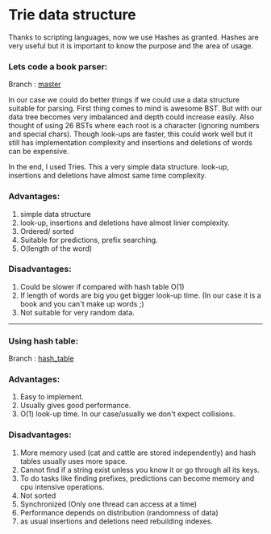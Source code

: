 # Trie data structure #

Thanks to scripting languages, now we use Hashes as granted. Hashes are very useful but it is important to know the purpose and the area of usage.

### Lets code a book parser: ### 

Branch : [master](https://bitbucket.org/ppasupula/coding-a-trie-book-parsing-algorithm/branch/hash_table)

In our case we could do better things if we could use a data structure suitable for parsing. First thing comes to mind is awesome BST. But with our data tree becomes very imbalanced and depth could increase easily. Also thought of using 26 BSTs where each root is a character (ignoring numbers and special chars). Though look-ups are faster, this could work well but it still has implementation complexity and insertions and deletions of words can be expensive.

In the end, I used Tries. This a very simple data structure. look-up, insertions and deletions have almost same time complexity.

### Advantages: ###

1. simple data structure
2. look-up, insertions and deletions have almost linier complexity.
3. Ordered/ sorted
4. Suitable for predictions, prefix searching.
5. O(length of the word)

### Disadvantages: ###

1. Could be slower if compared with hash table O(1)
2. If length of words are big you get bigger look-up time. (In our case it is a book and you can't make up words ;)
3. Not suitable for very random data.

------------------------------------------------

### Using hash table: ###

Branch : [hash_table](https://bitbucket.org/ppasupula/coding-a-trie-book-parsing-algorithm/branch/master)

### Advantages: ###

1. Easy to implement.
2. Usually gives good performance.
3. O(1) look-up time. In our case/usually we don't expect collisions.

### Disadvantages: ###

1. More memory used (cat and cattle are stored independently) and hash tables usually uses more space.
2. Cannot find if a string exist unless you know it or go through all its keys.
3. To do tasks like finding prefixes, predictions can become memory and cpu intensive operations.
4. Not sorted
5. Synchronized (Only one thread can access at a time)
6. Performance depends on distribution (randomness of data)
7. as usual insertions and deletions need rebuilding indexes.